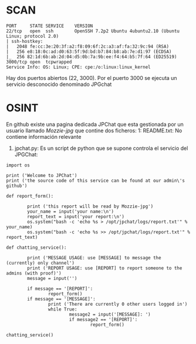 
# SCAN

```
PORT     STATE SERVICE    VERSION
22/tcp   open  ssh        OpenSSH 7.2p2 Ubuntu 4ubuntu2.10 (Ubuntu Linux; protocol 2.0)
| ssh-hostkey: 
|   2048 fe:cc:3e:20:3f:a2:f8:09:6f:2c:a3:af:fa:32:9c:94 (RSA)
|   256 e8:18:0c:ad:d0:63:5f:9d:bd:b7:84:b8:ab:7e:d1:97 (ECDSA)
|_  256 82:1d:6b:ab:2d:04:d5:0b:7a:9b:ee:f4:64:b5:7f:64 (ED25519)
3000/tcp open  tcpwrapped
Service Info: OS: Linux; CPE: cpe:/o:linux:linux_kernel
```
Hay dos puertos abiertos (22, 3000). Por el puerto 3000 se ejecuta un servicio desconocido denominado JPGchat

# OSINT
En github existe una pagina dedicada JPChat que esta gestionada por un usuario llamado *Mozzie-jpg* que contine dos ficheros:
1: README.txt: No contiene información relevante
1. jpchat.py: Es un script de python que se supone controla el servicio del JPGChat:

```
import os

print ('Welcome to JPChat')
print ('the source code of this service can be found at our admin\'s github')

def report_form():

        print ('this report will be read by Mozzie-jpg')
        your_name = input('your name:\n')
        report_text = input('your report:\n')
        os.system("bash -c 'echo %s > /opt/jpchat/logs/report.txt'" % your_name)
        os.system("bash -c 'echo %s >> /opt/jpchat/logs/report.txt'" % report_text)

def chatting_service():

        print ('MESSAGE USAGE: use [MESSAGE] to message the (currently) only channel')
        print ('REPORT USAGE: use [REPORT] to report someone to the admins (with proof)')
        message = input('')

        if message == '[REPORT]':
                report_form()
        if message == '[MESSAGE]':
                print ('There are currently 0 other users logged in')
                while True:
                        message2 = input('[MESSAGE]: ')
                        if message2 == '[REPORT]':
                                report_form()

chatting_service()
```
